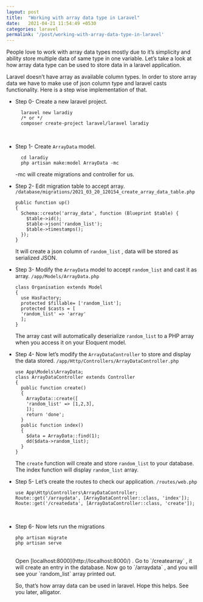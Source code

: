 ```yaml
---
layout: post
title:  "Working with array data type in Laravel"
date:   2021-04-21 11:54:49 +0530
categories: laravel
permalink: '/post/working-with-array-data-type-in-laravel'
---
```


People love to work with array data types mostly due to it’s simplicity and ability store multiple data of same type in one variable. Let’s take a look at how array data type can be used to store data in a laravel application.

Laravel doesn’t have array as available column types. In order to store array data we have to make use of json column type and laravel casts functionality. Here is a step wise implementation of that.

- Step 0-
  Create a new laravel project.
  ```
    laravel new laradiy
    /* or */
    composer create-project laravel/laravel laradiy
  ```
  <br/>
- Step 1-
  Create `ArrayData` model.
  ```
    cd laradiy
    php artisan make:model ArrayData -mc
  ```
  -mc will create migrations and controller for us.
  <br/>
- Step 2-
  Edit migration table to accept array.
  `/database/migrations/2021_03_20_120154_create_array_data_table.php`
  ```
  public function up()
  {
    Schema::create('array_data', function (Blueprint $table) {
      $table->id();
      $table->json('random_list');
      $table->timestamps();
    });
  }
  ```
  It will create a json column of `random_list` , data will be stored as serialized JSON.
  <br/>
- Step 3-
  Modify the `ArrayData` model to accept `random_list` and cast it as array.
  `/app/Models/ArrayData.php`
  ```
  class Organisation extends Model
  {
    use HasFactory;
    protected $fillable= ['random_list'];
    protected $casts = [
    'random_list' => 'array'
    ];
  }
  ```
  The array cast will automatically deserialize `random_list` to a PHP array when you access it on your Eloquent model.
  <br/>
- Step 4-
  Now let’s modify the `ArrayDataController` to store and display the data stored.
  `/app/Http/Controllers/ArrayDataController.php`
  ```
  use App\Models\ArrayData;
  class ArrayDataController extends Controller
  {
    public function create()
    {
      ArrayData::create([
      'random_list' => [1,2,3],
      ]);
      return 'done';
    }
    public function index()
    {
      $data = ArrayData::find(1);
      dd($data->random_list);
    }
  }
  ```
  The `create` function will create and store `random_list` to your database. The index function will display `random_list` array.
  <br/>
- Step 5-
  Let’s create the routes to check our application.
  `/routes/web.php`
  ```
  use App\Http\Controllers\ArrayDataController;
  Route::get('/arraydata', [ArrayDataController::class, 'index']);
  Route::get('/createdata', [ArrayDataController::class, 'create']);
  ```
  <br/>
- Step 6-
  Now lets run the migrations
  ```
  php artisan migrate
  php artisan serve
  ```
  <br/>
  Open [localhost:8000](http://localhost:8000/) . Go to `/createarray` , it will create an entry in the database. Now go to `/arraydata` , and you will see your `random_list` array printed out.

  So, that’s how array data can be used in laravel. Hope this helps. See you later, alligator.
